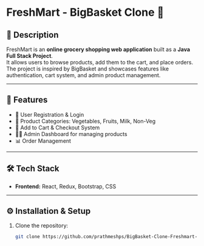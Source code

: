 # FreshMart - BigBasket Clone 🛒

## 📌 Description
FreshMart is an **online grocery shopping web application** built as a **Java Full Stack Project**.  
It allows users to browse products, add them to the cart, and place orders.  
The project is inspired by BigBasket and showcases features like authentication, cart system, and admin product management.

---

## 🚀 Features
- 🔑 User Registration & Login
- 📂 Product Categories: Vegetables, Fruits, Milk, Non-Veg
- 🛒 Add to Cart & Checkout System
- 👨‍💼 Admin Dashboard for managing products
- 📊 Order Management

---

## 🛠️ Tech Stack
- **Frontend:** React, Redux, Bootstrap, CSS


---

## ⚙️ Installation & Setup
1. Clone the repository:
   ```bash
   git clone https://github.com/prathmeshps/BigBasket-Clone-Freshmart-
